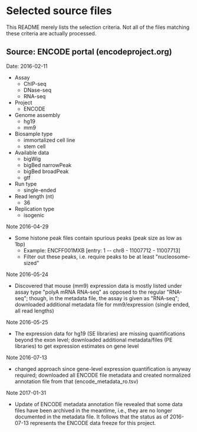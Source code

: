 # Selected source files

This README merely lists the selection criteria. Not all of the files matching these criteria are actually processed.

## Source: ENCODE portal (encodeproject.org)

Date: 2016-02-11

* Assay
    * ChIP-seq
    * DNase-seq
    * RNA-seq
* Project
    * ENCODE
* Genome assembly
    * hg19
    * mm9
* Biosample type
    * immortalized cell line
    * stem cell
* Available data
    * bigWig
    * bigBed narrowPeak
    * bigBed broadPeak
    * gtf
* Run type
    * single-ended
* Read length (nt)
    * 36
* Replication type
    * isogenic
    

Note 2016-04-29

* Some histone peak files contain spurious peaks (peak size as low as 1bp)
    * Example: ENCFF001MXB [entry: 1 -- chr8 - 11007712 - 11007713]
    * Filter out these peaks, i.e. require peaks to be at least "nucleosome-sized"
    
Note 2016-05-24

* Discovered that mouse (mm9) expression data is mostly listed under assay type "polyA mRNA RNA-seq"
 as opposed to the regular "RNA-seq"; though, in the metadata file, the assay is given as "RNA-seq";
 downloaded additional metadata file for mm9/expression (single ended, all read lengths)
 
Note 2016-05-25

* The expression data for hg19 (SE libraries) are missing quantifications beyond the exon level; downloaded
 additional metadata/files (PE libraries) to get expression estimates on gene level
 
Note 2016-07-13
 
 * changed approach since gene-level expression quantification is anyway required; downloaded all ENCODE
 file metadata and created normalized annotation file from that (encode_metadata_ro.tsv)
 
Note 2017-01-31

 * Update of ENCODE metadata annotation file revealed that some data files have been archived in the meantime,
   i.e., they are no longer documented in the metadata file. It follows that the status as of 2016-07-13
   represents the ENCODE data freeze for this project.